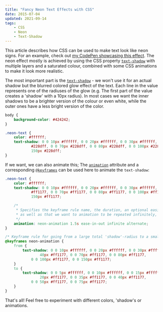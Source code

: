 ```yaml
---
title: "Fancy Neon Text Effects with CSS"
date: 2015-07-04
updated: 2021-09-14
tags:
    - CSS
    - Neon
    - Text-Shadow
---
```


This article describes how CSS can be used to make text look like neon signs. For an example, check out [my CodePen showcasing this effect](https://codepen.io/FelixRilling/pen/qzfoc).
The neon effect mostly is achieved by using the CSS property [`text-shadow`](https://developer.mozilla.org/en-US/docs/Web/CSS/text-shadow) with multiple layers and a saturated colour, combined with some CSS animations to make it look more realistic.

The most important part is the [`text-shadow`](https://developer.mozilla.org/en-US/docs/Web/CSS/text-shadow) - we won't use it for an actual shadow but the blurred colored glow effect of the text. Each line in the value represents one of the radiuses of the glow (e.g. The first part of the value creates a 'shadow' with a 10px radius). In most cases we want the inner shadows to be a brighter version of the colour or even white, while the outer ones have a less bright version of the color.

<!-- more -->

```css
body {
    background-color: #424242;
}

.neon-text {
    color: #ffffff;
    text-shadow: 0 0 10px #ffffff, 0 0 20px #ffffff, 0 0 30px #ffffff, 0 0 40px
            #228dff, 0 0 70px #228dff, 0 0 80px #228dff, 0 0 100px #228dff, 0 0
            150px #228dff;
}
```

If we want, we can also animate this; The [`animation`](https://developer.mozilla.org/en-US/docs/Web/CSS/animation) attribute and a corresponding [`@keyframes`](https://developer.mozilla.org/en-US/docs/Web/CSS/@keyframes) can be used here to animate the `text-shadow`:

```css
.neon-text {
    color: #ffffff;
    text-shadow: 0 0 10px #ffffff, 0 0 20px #ffffff, 0 0 30px #ffffff, 0 0 40px
            #ff1177, 0 0 70px #ff1177, 0 0 80px #ff1177, 0 0 100px #ff1177, 0 0
            150px #ff1177;

    /* 
     * Specifies the keyframe rule name, the duration, an optional easing,
     * as well as that we want to animation to be repeated infinitely, going back and forth. 
     */
    animation: neon-animation 1.5s ease-in-out infinite alternate;
}

/* Keyframe rule for going from a large total 'shadow'-radius to a smaller one. */
@keyframes neon-animation {
    from {
        text-shadow: 0 0 10px #ffffff, 0 0 20px #ffffff, 0 0 30px #ffffff, 0 0
                40px #ff1177, 0 0 70px #ff1177, 0 0 80px #ff1177,
            0 0 100px #ff1177, 0 0 150px #ff1177;
    }
    to {
        text-shadow: 0 0 5px #ffffff, 0 0 10px #ffffff, 0 0 15px #ffffff, 0 0
                20px #ff1177, 0 0 35px #ff1177, 0 0 40px #ff1177,
            0 0 50px #ff1177, 0 0 75px #ff1177;
    }
}
```

That's all! Feel free to experiment with different colors, 'shadow's or animations.
